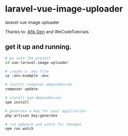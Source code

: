# laravel-vue-image-uploader
laravel vue image uploader

Thanks to: [Afik Deri](https://github.com/AfikDeri) and WeCodeTutorials

## get it up and running.

``` bash
# go into the project
cd vue-laravel-image-uploader

# create a .env file
cp .env.example .env

# install composer dependencies
composer update

# install npm dependencies
npm install

# generate a key for your application
php artisan key:generate

# run webpack and watch for changes
npm run watch

```
